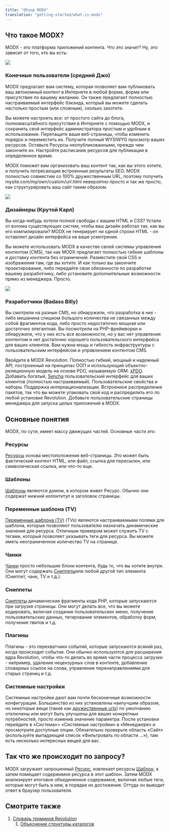 ```yaml
---
title: "Обзор MODX"
translation: "getting-started/what-is-modx"
---
```


## Что такое MODX?

MODX - это платформа приложений контента. Что это значит? Ну, это зависит от того, кто вы есть:

![](/2.x/en/getting-started/avgjoe.png)

### Конечные пользователи (средний Джо)

MODX предлагает вам систему, которая позволяет вам публиковать ваш автономный контент в Интернете в любой форме, форма или присутствие по вашему желанию. Он также предлагает полностью настраиваемый интерфейс бэкэнда, который вы можете сделать настолько простым (или сложным), сколько захотите.

Вы можете настроить все: от простого сайта до блога, полномасштабного присутствия в Интернете с помощью MODX, и сохранить свой интерфейс администратора простым и удобным в использовании. Перетащите ваши веб-страницы, чтобы изменить порядок и переместить их. Получите полный WYSIWYG просмотр ваших ресурсов. Оставьте Ресурсы неопубликованными, прежде чем закончите их. Настройте расписание ресурсов для публикации в определенное время.

MODX поможет вам организовать ваш контент так, как вы этого хотите, и получить потрясающие встроенные результаты SEO. MODX полностью совместим со 100% дружественным URL, поэтому получить mysite.com/my/own/custom/url.html невероятно просто и так же просто, как структурировать ваш сайт таким образом.

![](/2.x/en/getting-started/coolcarl.png)

### Дизайнеры (Крутой Карл)

Вы когда-нибудь хотели полной свободы с вашим HTML и CSS? Устали от взлома существующих систем, чтобы ваш дизайн работал так, как вы его компилировали? MODX не генерирует ни одной строки HTML - он оставляет дизайн интерфейса на ваше усмотрение.

Вы можете использовать MODX в качестве своей системы управления контентом (CMS), так как MODX предлагает полностью гибкие шаблоны и доставку контента без ограничений. Разместите свой CSS и изображения там, где вы хотите. И как только вы закончите проектирование, либо передайте свои обязанности по разработке вашему разработчику, либо установите дополнительные возможности прямо из менеджера. Просто.

![](/2.x/en/getting-started/badassbilly.png)

### Разработчики (Badass Billy)

Вы смотрели на разные CMS, но обнаружили, что разработка в них - либо мешанина слишком большого количества не связанных между собой фрагментов кода, либо просто недостаточно мощная или достаточно элегантная. Вы посмотрели на PHP-фреймворки и обнаружили, что у них есть все возможности, но у вас нет управления контентом и нет достаточно хорошего пользовательского интерфейса для ваших клиентов. Вам нужна мощь и гибкость инфраструктуры с пользовательским интерфейсом и управлением контентом CMS.

Ввойдите в MODX Revolution. Полностью гибкий, мощный и надежный API, построенный на принципах ООП и использующий объектно-реляционную модель на основе PDO, называемую ORM. [xPDO](extending-modx/xpdo). Добавить богатый, [Sencha](http://sencha.com) пользовательский интерфейс для ваших клиентов (полностью настраиваемый). Пользовательские свойства и наборы. Поддержка интернационализации. Встроенное распределение пакетов, так что вы можете упаковать свой код и распределить его по любой установке Revolution. Добавьте пользовательские страницы менеджера для запуска целых приложений в MODX.

## Основные понятия

MODX, по сути, имеет массу движущих частей. Основные части это:

### Ресурсы

[Ресурсы](building-sites/resources "Ресурсы") основа местоположения веб-страницы. Это может быть фактический контент HTML, или файл, ссылка для пересылки, или символическая ссылка, или что-то еще.

### Шаблоны

[Шаблоны](building-sites/elements/templates "Шаблоны") являются домом, в котором живет Ресурс. Обычно они содержат нижний колонтитул и заголовок страницы.

### Переменные шаблона (TV)

[Переменные шаблона (TV)](building-sites/elements/template-variables "Переменные шаблона (TV)") (TVs) являются настраиваемыми полями для шаблона, которые позволяют пользователю назначать динамические значения для ресурса. Отличным примером может служить TV с тегами, который позволяет указывать теги для ресурса. Вы можете иметь неограниченное количество TV на странице.

### Чанки

[Чанки](building-sites/elements/chunks "Чанки") просто небольшие блоки контента, будь то, что вы хотите внутри. Они могут содержать [Сниппеты](extending-modx/snippets "Сниппеты")или любой другой тип элемента (Сниппет, чанк, TV и т.д.).

### Сниппеты

[Сниппеты](extending-modx/snippets "Сниппеты") динамические фрагменты кода PHP, которые запускаются при загрузке страницы. Они могут делать все, что вы можете кодировать, включая создание пользовательских меню, получение пользовательских данных, тегирование элементов, обработку форм, получение твитов и т.д.

### Плагины

Плагины - это перехватчики событий, которые запускаются всякий раз, когда происходит событие. Они обычно используются для расширения ядра Revolution, чтобы что-то делать во время части процесса загрузки - например, удаление нецензурных слов в контенте, добавление словарных ссылок на слова, управление перенаправлениями для старых страниц и т.д.

### Системные настройки

Системные настройки дают вам почти бесконечные возможности конфигурации. Большинство из них установлены наилучшим образом, но некоторые вещи (такие как [дружественные urls](getting-started/friendly-urls "Использование дружественных URL")) по умолчанию отключены или могут быть улучшены для ваших конкретных потребностей, просто изменив значение параметра. После установки перейдите в «Система»> «Системные настройки» в «Менеджере» и просмотрите доступные опции. Обязательно проверьте область «Сайт» (используйте выпадающий список «Фильтровать по области ...»), там есть несколько интересных вещей для вас.

## Так что же происходит по запросу?

MODX загружает запрошенный [Ресурс](building-sites/resources "Ресурсы"), извлекает ресурсы [Шаблон](building-sites/elements/templates "Шаблоны"), а затем помещает содержимое ресурса в этот шаблон. Затем MODX анализирует итоговое объединенное содержимое, включая любые теги, которые могут быть в нем, в порядке их достижения. Оттуда он выводит ответ в браузер пользователя.

## Смотрите также

1. [Словарь терминов Revolution](getting-started/glossary)
    1. [Объяснение структуры каталогов](getting-started/directory-structure)

